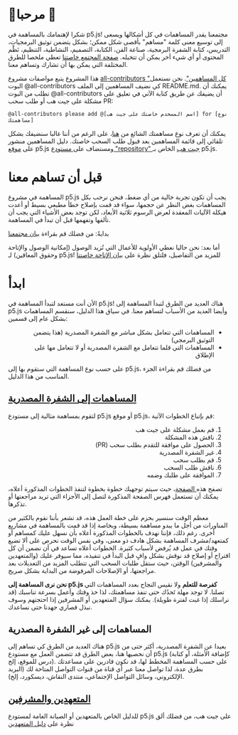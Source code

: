 # 🌸مرحبا 🌺
شكرا لإهتمامك بالمساهمة في p5.js! مجتمعنا يقدر المساهمات في كل أشكالها ويسعى إلى توسيع معنى كلمة "مساهم" بأقصى شكل ممكن؛ بشكل يتضمن توثيق البرمجيات، التدريس، كتابة الشفرة البرمجية، صناعة الفن، الكتابة، التصميم، النشاطية، التنظيم، نَظْم المحتوى أو أي شيء أخر يمكن أن تتخيله. [صفحة المجتمع خاصتنا](https://p5js.org/community/#contribute) تعطي ملخصا للطرق المختلفة التي يمكن بها أن تشارك وتساهم معنا. 

هذا المشروع يتبع مواصفات مشروع [all-contributors "كل المساهمين"](https://github.com/kentcdodds/all-contributors). نحن نستعمل البوت  @all-contributors كي نضيف المساهمين إلى الملف README.md. يمكنك أن تطلب من البوت  @all-contributors أن يضيفك عن طريق كتابة الآتي في تعليق على مشكلة على جيت هب أو طلب سحب PR: 
```
@all-contributors please add @[اسم المسخدم خاصتك على جيت هب] for [نوع مساهمتك]
```
يمكنك أن تعرف نوع مساهمتك الشائع من [هنا](https://allcontributors.org/docs/en/emoji-key)، على الرغم من أننا غالبا سنضيفك بشكل تلقائي إلى قائمة المساهمين بعد قبول طلب السحب خاصتك. دليل المساهمين منشور على [موقع](https://p5js.org/contributor-docs/#/) p5.js ومستضاف على[ مستودع "repository" جيت هب](https://github.com/processing/p5.js/tree/main/contributor_docs) الخاص بـ p5.js.

# قبل أن تساهم معنا
المساهمة في مشروع p5.js  يجب أن تكون تجربة خالية من أي ضغط، فنحن نرحب بكل المساهمات بغض النظر عن حجمها، سواء قد قمت بإصلاح خطأ مطبعي بسيط أو أعدت هيكلة الآليات المعقدة لعرض الرسوم ثلاثية الأبعاد، لكن توجد بعض الأشياء التي يجب أن تألفها وتفهمها قبل أن تبدأ في المساهمة.

بدايةً: من فضلك قم بقراءة [بيان مجتمعنا](https://p5js.org/community/)

أما بعد: نحن حاليا نعطي الأولوية للأعمال التي تُزيد الوصول (إمكانية الوصول والإتاحة وحقوق المعاقين) لـ p5.js! للمزيد من التفاصيل، فلتلق نظرة على [بيان الإتاحة  خاصتنا](./access.md) 

# ابدأ

الأن أنت مستعد لتبدأ المساهمة في p5.js! هناك العديد من الطرق لتبدأ المساهمة إلى p5.js وأيضا العديد من الأسباب لتساهم معنا. في سياق هذا الدليل، سنقسم المساهمات بشكل عام إلى قسمين:

<ul dir="rtl">
    <li>المساهمات التي تتعامل بشكل مباشر مع الشفرة المصدرية (هذا يتضمن التوثيق البرمجي)</li>
    <li>المساهمات التي قلما تتعامل مع الشفرة المصدرية أو لا تتعامل مها على الإطلاق</li>
</ul>

على حسب نوع المساهمة التي ستقوم بها إلى p5.js، من فضلك قم بقراءة الجزء المناسب من هذا الدليل.

## [المساهمات إلى الشفرة المصدرية](./contributor_guidelines.md)
لتقوم بمساهمة مثالية إلى مستودع p5.js أو موقع p5.js، قم بإتباع الخطوات الآتية: 
<ol dir="rtl">
    <li>قم بعمل مشكلة على جيت هب</li>
    <li>ناقش هذه المشكلة</li>
    <li>الحصول على موافقة للتقدم بطلب سحب (PR)</li>
    <li>غير الشفرة المصدرية</li>
    <li>قم بطلب سحب</li>
    <li>ناقش طلب السحب</li>
    <li>الموافقة على طلبك وضمه</li>
</ol>

تصفح هذه[ الصفحة](./contributor_guidelines.md)، حيث سيتم توجهيك خطوة بخطوة لتنفذ الخطوات المذكورة أعلاه، يمكنك أن تستعمل فهرس الصفحة المذكورة لتصل إلى الأجزاء التي تريد مراجعتها أو تذكرها.

معظم الوقت سنسير بحزم على خطة العمل هذه، قد تشعر بأننا نقوم بالكثير من المناورات من أجل ما يبدو مساهمة بسيطة، وبخاصة إذا قد قمت بالمساهمة في مشاريع أخرى. رغم ذلك، فإننا نهدف بالخطوات المذكورة أعلاه بأن نسهل عليك كمساهم أو كمتعهد/مشرف المساهمة بشكل هادف ذو معنى، وفي نفس الوقت نحرص على ألا تضيع وقتك في عمل قد يُرفض لأسباب كثيرة. الخطوات أعلاه تساعد في أن نضمن أن كل اقتراح أو إصلاح قد نوقش بشكل وافٍ قبل البدأ في تنفيذه، مما سيوفر عليك (والمتعهدين والمشرفين) الوقتن، حيث ستقل طلبات السحب التي تتطلب المزيد من التعديلات بعد مراجعتها، أو الإصلاحات المرفوضة من البداية بشكل صريح.

**نحن نرى المساهمة إلى p5.js كفرصة للتعلم** ولا نقيس النجاح بعدد المساهمات التي تصلنا. لا توجد مهلة تَحدُك حتى تنفذ مساهمتك، لذا خذ وقتك وأعمل بسرعة تناسبك (قد نراسلك إذا غبت لفترة طويلة). يمكنك سؤال المتعهدين أو المشرفين إذا احتجتهم وسوف نبذل قصاري جهدنا حتى نساعدك.

## المساهمات إلى غير الشفرة المصدرية
هناك العديد من الطرق كي تساهم إلى p5.js بعيدا عن الشفرة المصدرية، أكثر حتى من أن نحصيها هنا، بعض الطرق قد تتضمن العمل مع مستودع p5.js (كإضافة الأمثلة، أو كتابة درس  للموقع، إلخ). على حسب المساهمة المخطط لها، قد نكون قادرين على مساعدتك بطرق عدة، لذا تواصل معنا عبر أي قناة من قنوات التواصل المتاحة لك (البريد الإلكتروني، وسائل التواصل الإجتماعي، منتدى النقاش، ديسكورد، إلخ).

## [المتعهدين والمشرفين](./steward_guidelines.md)

للدليل الخاص بالمتعهدين أو الصيانة العامة لمستودع p5.js على جيت هب، من فضلك ألق نظرة على [دليل المتعهدين](./steward_guidelines.md)

